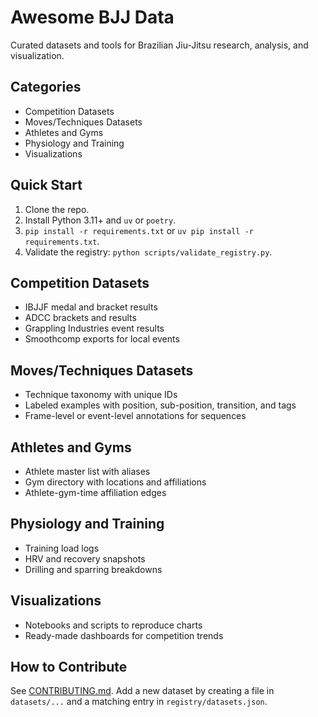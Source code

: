 # Awesome BJJ Data

Curated datasets and tools for Brazilian Jiu-Jitsu research, analysis, and visualization.

## Categories
- Competition Datasets
- Moves/Techniques Datasets
- Athletes and Gyms
- Physiology and Training
- Visualizations

## Quick Start
1. Clone the repo.
2. Install Python 3.11+ and `uv` or `poetry`.
3. `pip install -r requirements.txt` or `uv pip install -r requirements.txt`.
4. Validate the registry: `python scripts/validate_registry.py`.

## Competition Datasets
- IBJJF medal and bracket results
- ADCC brackets and results
- Grappling Industries event results
- Smoothcomp exports for local events

## Moves/Techniques Datasets
- Technique taxonomy with unique IDs
- Labeled examples with position, sub-position, transition, and tags
- Frame-level or event-level annotations for sequences

## Athletes and Gyms
- Athlete master list with aliases
- Gym directory with locations and affiliations
- Athlete-gym-time affiliation edges

## Physiology and Training
- Training load logs
- HRV and recovery snapshots
- Drilling and sparring breakdowns

## Visualizations
- Notebooks and scripts to reproduce charts
- Ready-made dashboards for competition trends

## How to Contribute
See [CONTRIBUTING.md](CONTRIBUTING.md). Add a new dataset by creating a file in `datasets/...` and a matching entry in `registry/datasets.json`.
